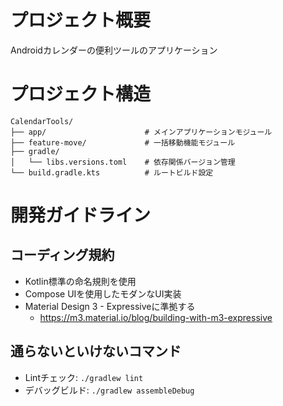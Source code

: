 # プロジェクト概要
Androidカレンダーの便利ツールのアプリケーション

# プロジェクト構造
```
CalendarTools/
├── app/                      # メインアプリケーションモジュール
├── feature-move/             # 一括移動機能モジュール
├── gradle/
│   └── libs.versions.toml    # 依存関係バージョン管理
└── build.gradle.kts          # ルートビルド設定
```

# 開発ガイドライン

## コーディング規約
- Kotlin標準の命名規則を使用
- Compose UIを使用したモダンなUI実装
- Material Design 3 - Expressiveに準拠する
  - https://m3.material.io/blog/building-with-m3-expressive

## 通らないといけないコマンド
- Lintチェック: `./gradlew lint`
- デバッグビルド: `./gradlew assembleDebug`
